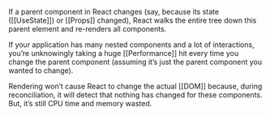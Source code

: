 If a parent component in React changes (say, because its state ([[UseState]]) or [[Props]] changed), React walks the entire tree down this parent element and re-renders all components.

If your application has many nested components and a lot of interactions, you’re unknowingly taking a huge [[Performance]] hit every time you change the parent component (assuming it’s just the parent component you wanted to change).

Rendering won’t cause React to change the actual [[DOM]] because, during reconciliation, it will detect that nothing has changed for these components. But, it’s still CPU time and memory wasted.

